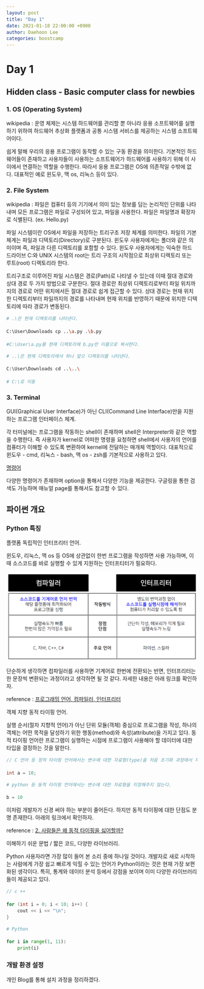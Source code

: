 ```yaml
---
layout: post
title: "Day 1"
date: 2021-01-18 22:00:00 +0900
author: Daehoon Lee
categories: boostcamp
---
```


# Day 1

## Hidden class - Basic computer class for newbies

### 1. OS (Operating System)

wikipedia : 운영 체제는 시스템 하드웨어를 관리할 뿐 아니라 응용 소프트웨어를 실행하기 위하여 하드웨어 추상화 플랫폼과 공통 시스템 서비스를 제공하는 시스템 소프트웨어이다.

쉽게 말해 우리의 응용 프로그램이 동작할 수 있는 구동 환경을 의미한다. 기본적인 하드웨어들이 존재하고 사용자들이 사용하는 소프트웨어가 하드웨어를 사용하기 위해 이 사이에서 연결하는 역할을 수행한다. 따라서 응용 프로그램은 OS에 의존적일 수밖에 없다. 대표적인 예로 윈도우, 맥 os, 리눅스 등이 있다.

### 2. File System

wikipedia : 파일은 컴퓨터 등의 기기에서 의미 있는 정보를 담는 논리적인 단위를 나타내며 모든 프로그램은 파일로 구성되어 있고, 파일을 사용한다. 파일은 파일명과 확장자로 식별된다. (ex. Hello.py)

파일 시스템이란 OS에서 파일을 저장하는 트리구조 저장 체계를 의미한다. 파일의 기본 체계는 파일과 디텍토리(Directory)로 구분된다. 윈도우 사용자에게는 폴더와 같은 의미이며 즉, 파일과 다른 디렉토리를 포함할 수 있다. 윈도우 사용자에게는 익숙한 하드 드라이브 C:와 UNIX 시스템의 root는 트리 구조의 시작점으로 최상위 디렉토리 또는 루트(root) 디렉토리라 한다.

트리구조로 이루어진 파일 시스템은 경로(Path)로 나타낼 수 있는데 이때 절대 경로와 상대 경로 두 가지 방법으로 구분한다. 절대 경로란 최상위 디렉토리로부터 파일 위치까지의 경로로 어떤 위치에서든 절대 경로로 쉽게 접근할 수 있다. 상대 경로는 현재 위치한 디렉토리부터 파일까지의 경로를 나타내며 현재 위치를 반영하기 때문에 위치한 디텍토리에 따라 경로가 변동된다.

```bash
# .\은 현재 디렉토리를 나타낸다.

C:\User\Downloads cp ..\a.py .\b.py

#C:\User\a.py를 현재 디렉토리에 b.py란 이름으로 복사한다.
```

```bash
# ..\은 현재 디렉토리에서 하나 앞으 디렉토리를 나타낸다.

C:\User\Downloads cd ..\..\

# C:\로 이동
```

### 3. Terminal

GUI(Graphical User Interface)가 아닌 CLI(Command Line Interface)만을 지원하는 프로그램 인터페이스 체계.

각 터미널에는 프로그램을 작동하는 shell이 존재하며 shell은 Interpreter와 같은 역할을 수행한다. 즉 사용자가 kernel로 어떠한 명령을 요청하면 shell에서 사용자의 언어를 컴퓨터가 이해할 수 있도록 변환하여 kernel에 전달하는 매개체 역할이다. 대표적으로 윈도우 - cmd, 리눅스 - bash, 맥 os - zsh를 기본적으로 사용하고 있다.

[명령어](https://www.notion.so/60489768cdeb45688dbc0d05cbaa52f2)

다양한 명령어가 존재하며 option을 통해서 다양한 기능을 제공한다. 구글링을 통한 검색도 가능하며 매뉴얼 page를 통해서도 참고할 수 있다.

## 파이썬 개요

### Python 특징

플랫폼 독립적인 인터프리터 언어.

윈도우, 리눅스, 맥 os 등 OS에 상관없이 한번 프로그램을 작성하면 사용 가능하며, 이때 소스코드를 바로 실행할 수 있게 지원하는 인터프티터가 필요하다.

![Untitled.png](/assets/images/Untitled.png)

단순하게 생각하면 컴파일러를 사용하면 기계어로 한번에 전환되는 반면, 인터프리터는 한 문장씩 변환되는 과정이라고 생각하면 될 것 같다. 자세한 내용은 아래 링크를 확인하자.

reference : [프로그래밍 언어, 컴파일러, 인터프리터](https://imasoftwareengineer.tistory.com/43)

객체 지향 동적 타이핑 언어.

실행 순서(절차 지향적 언어)가 아닌 단위 모듈(객체) 중심으로 프로그램을 작성, 하나의 객체는 어떤 목적을 달성하기 위한 행동(method)와 속성(attribute)을 가지고 있다. 동적 타이핑 언어란 프로그램이 실행하는 시점에 프로그램이 사용해야 할 데이터에 대한 타입을 결정하는 것을 말한다.

```c
// C 언어 등 정적 타이핑 언어에서는 변수에 대한 자료형(type)을 처음 초기화 과정에서 지정한다.

int a = 10;
```

```python
# python 등 동적 타이핑 언어에서는 변수에 대한 자료형을 지정해주지 않는다.

b = 10
```

이처럼 개발자가 신경 써야 하는 부분이 줄어든다. 하지만 동적 타이핑에 대한 단점도 분명 존재한다. 아래의 링크에서 확인하자.

reference : [2. 사람들은 왜 동적 타이핑을 싫어할까?](https://pubul.tistory.com/153)

이해하기 쉬운 문법 / 짧은 코드, 다양한 라이브러리.

Python 사용자라면 가장 많이 들어 본 소리 중에 하나일 것이다. 개발자로 새로 시작하는 사람에게 가장 쉽고 빠르게 익힐 수 있는 언어가 Python이라는 것은 현재 가장 보편화된 생각이다. 특히, 통계와 데이터 분석 등에서 강점을 보이며 이미 다양한 라이브러리들이 제공되고 있다.

```c++
// c ++

for (int i = 0; i < 10; i++) {
	cout << i << "\n";
}
```

```python
# Python

for i in range(1, 11):
	print(i)
```

### 개발 환경 설정

개인 Blog를 통해 설치 과정을 정리하겠다.
